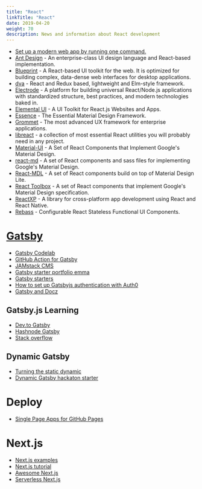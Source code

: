 ```yaml
---
title: "React"
linkTitle: "React"
date: 2019-04-20
weight: 70
description: News and information about React development
---
```


- [Set up a modern web app by running one command.](https://create-react-app.dev/)
- [Ant Design](https://ant.design/docs/react/introduce) - An enterprise-class UI design language and React-based implementation.
- [Blueprint](http://blueprintjs.com/) - A React-based UI toolkit for the web. It is optimized for building complex, data-dense web interfaces for desktop applications.
- [dva](https://github.com/dvajs/dva) - React and Redux based, lightweight and Elm-style framework.
- [Electrode](http://www.electrode.io/) - A platform for building universal React/Node.js applications with standardized structure, best practices, and modern technologies baked in.
- [Elemental UI](http://elemental-ui.com/) - A UI Toolkit for React.js Websites and Apps.
- [Essence](http://getessence.io) - The Essential Material Design Framework.
- [Grommet](http://grommet.github.io/) - The most advanced UX framework for enterprise applications.
- [libreact](https://github.com/streamich/libreact) - a collection of most essential React utilities you will probably need in any project.
- [Material-UI](http://www.material-ui.com/) - A Set of React Components that Implement Google's Material Design.
- [react-md](http://react-md.mlaursen.com/) - A set of React components and sass files for implementing Google's Material Design.
- [React-MDL](https://react-mdl.github.io/react-mdl/) - A set of React components build on top of Material Design Lite.
- [React Toolbox](http://react-toolbox.com) - A set of React components that implement Google's Material Design specification.
- [ReactXP](https://microsoft.github.io/reactxp/) - A library for cross-platform app development using React and React Native.
- [Rebass](http://jxnblk.com/rebass/) - Configurable React Stateless Functional UI Components.

# [Gatsby](https://www.gatsbyjs.com/get-started)
* [Gatsby Codelab](https://github.com/Neha/gatsbyjs-codelab)
* [GitHub Action for Gatsby](https://github.com/himalay/himalay.github.io/blob/develop/.github/workflows/workflow.yml)
* [JAMstack CMS](https://www.jamstackcms.io/)
* [Gatsby starter portfolio emma](https://github.com/LekoArts/gatsby-starter-portfolio-emma)
* [Gatsby starters](https://awesomeopensource.com/projects/gatsby-starter)
* [How to set up Gatsbyjs authentication with Auth0](https://www.freecodecamp.org/news/how-to-set-up-gatsbyjs-authentication-with-auth0-d07abdd5a4f4/)
* [Gatsby and Docz](https://github.com/doczjs/docz/tree/master/core/gatsby-theme-docz)

## Gatsby.js Learning
* [Dev.to Gatsby](https://dev.to/t/gatsby)
* [Hashnode Gatsby](https://hashnode.com/n/gatsby)
* [Stack overflow](https://stackoverflow.com/questions/tagged/gatsby)

## Dynamic Gatsby
* [Turning the static dynamic](https://www.gatsbyjs.org/blog/2018-12-17-turning-the-static-dynamic/)
* [Dynamic Gatsby hackaton starter](https://github.com/sw-yx/jamstack-hackathon-starter)

# Deploy

* [Single Page Apps for GitHub Pages](https://github.com/rafgraph/spa-github-pages)

# Next.js

* [Next.js examples](https://github.com/vercel/next.js/tree/master/examples)
* [Next.js tutorial](https://www.netlify.com/blog/2020/05/04/building-a-markdown-blog-with-next-9.4-and-netlify/)
* [Awesome Next.js](https://github.com/unicodeveloper/awesome-nextjs)
* [Serverless Next.js](https://github.com/serverless-nextjs/serverless-next.js)
